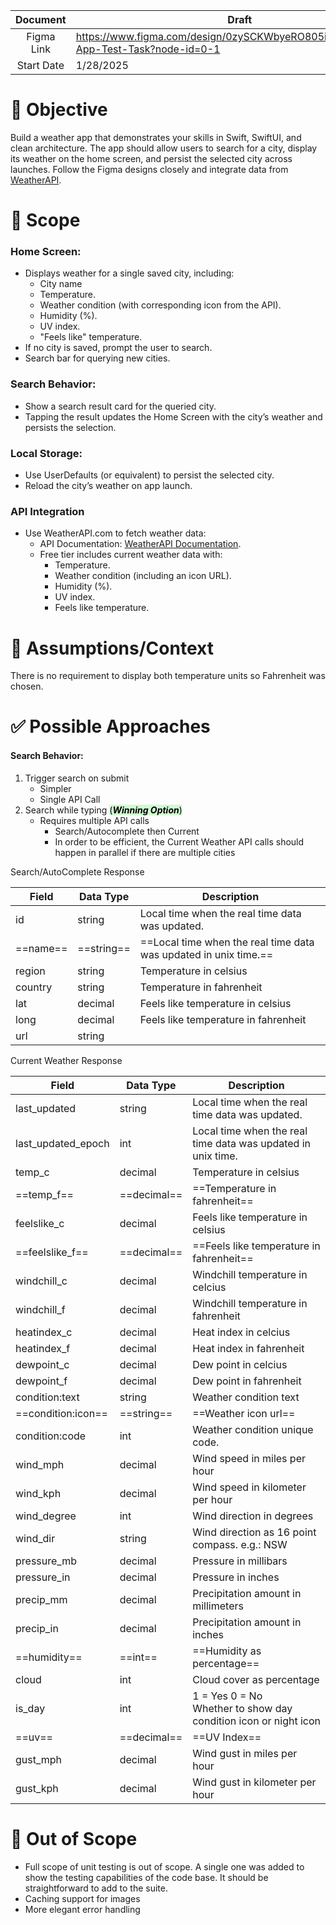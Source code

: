 
|  Document  | Draft                                                                                 |
| :--------: | ------------------------------------------------------------------------------------- |
| Figma Link | https://www.figma.com/design/0zySCKWbyeRO805ifaz1lr/Weather-App-Test-Task?node-id=0-1 |
| Start Date | 1/28/2025                                                                             |
#  🎯 **Objective**

Build a weather app that demonstrates your skills in Swift, SwiftUI, and clean architecture. The app should allow users to search for a city, display its weather on the home screen, and persist the selected city across launches. Follow the Figma designs closely and integrate data from [WeatherAPI](WeatherAPI.com).
# 🔭 Scope

### Home Screen:

- Displays weather for a single saved city, including:
	- City name
	- Temperature.
	- Weather condition (with corresponding icon from the API).
	- Humidity (%).
	- UV index.
	- "Feels like" temperature.
- If no city is saved, prompt the user to search.
- Search bar for querying new cities.

###  Search Behavior:

- Show a search result card for the queried city.
- Tapping the result updates the Home Screen with the city’s weather and persists the selection.

###  Local Storage:

- Use UserDefaults (or equivalent) to persist the selected city.
- Reload the city’s weather on app launch.

### API Integration

- Use WeatherAPI.com to fetch weather data:
	- API Documentation: [WeatherAPI Documentation](https://www.weatherapi.com/docs/).
	- Free tier includes current weather data with:
		- Temperature.
		- Weather condition (including an icon URL).
		- Humidity (%).
		- UV index.
		- Feels like temperature.

#  🤔 Assumptions/Context

There is no requirement to display both temperature units so Fahrenheit was chosen.

# ✅ Possible Approaches

#### Search Behavior:

1. Trigger search on submit
	-  Simpler
	- Single API Call
1. Search while typing <mark style="background: #BBFABBA6;">(***Winning Option***)</mark>
	- Requires multiple API calls
		- Search/Autocomplete then Current
		- In order to be efficient, the Current Weather API calls should happen in parallel if there are multiple cities


Search/AutoComplete Response

| Field   | Data Type | Description                                                  |
| ------- | --------- | ------------------------------------------------------------ |
| id      | string    | Local time when the real time data was updated.              |
| ==name==    | ==string==    | ==Local time when the real time data was updated in unix time.== |
| region  | string    | Temperature in celsius                                       |
| country | string    | Temperature in fahrenheit                                    |
| lat     | decimal   | Feels like temperature in celsius                            |
| long    | decimal   | Feels like temperature in fahrenheit                         |
| url     | string    |                                                              |
Current Weather Response

| Field              | Data Type   | Description                                                          |
| ------------------ | ----------- | -------------------------------------------------------------------- |
| last_updated       | string      | Local time when the real time data was updated.                      |
| last_updated_epoch | int         | Local time when the real time data was updated in unix time.         |
| temp_c             | decimal     | Temperature in celsius                                               |
| ==temp_f==         | ==decimal== | ==Temperature in fahrenheit==                                        |
| feelslike_c        | decimal     | Feels like temperature in celsius                                    |
| ==feelslike_f==    | ==decimal== | ==Feels like temperature in fahrenheit==                             |
| windchill_c        | decimal     | Windchill temperature in celcius                                     |
| windchill_f        | decimal     | Windchill temperature in fahrenheit                                  |
| heatindex_c        | decimal     | Heat index in celcius                                                |
| heatindex_f        | decimal     | Heat index in fahrenheit                                             |
| dewpoint_c         | decimal     | Dew point in celcius                                                 |
| dewpoint_f         | decimal     | Dew point in fahrenheit                                              |
| condition:text     | string      | Weather condition text                                               |
| ==condition:icon== | ==string==  | ==Weather icon url==                                                 |
| condition:code     | int         | Weather condition unique code.                                       |
| wind_mph           | decimal     | Wind speed in miles per hour                                         |
| wind_kph           | decimal     | Wind speed in kilometer per hour                                     |
| wind_degree        | int         | Wind direction in degrees                                            |
| wind_dir           | string      | Wind direction as 16 point compass. e.g.: NSW                        |
| pressure_mb        | decimal     | Pressure in millibars                                                |
| pressure_in        | decimal     | Pressure in inches                                                   |
| precip_mm          | decimal     | Precipitation amount in millimeters                                  |
| precip_in          | decimal     | Precipitation amount in inches                                       |
| ==humidity==       | ==int==     | ==Humidity as percentage==                                           |
| cloud              | int         | Cloud cover as percentage                                            |
| is_day             | int         | 1 = Yes 0 = No  <br>Whether to show day condition icon or night icon |
| ==uv==             | ==decimal== | ==UV Index==                                                         |
| gust_mph           | decimal     | Wind gust in miles per hour                                          |
| gust_kph           | decimal     | Wind gust in kilometer per hour                                      |

# 🚫 Out of Scope

- Full scope of unit testing is out of scope. A single one was added to show the testing capabilities of the code base. It should be straightforward to add to the suite.
- Caching support for images
- More elegant error handling


